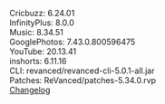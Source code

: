 Cricbuzz: 6.24.01  
InfinityPlus: 8.0.0  
Music: 8.34.51  
GooglePhotos: 7.43.0.800596475  
YouTube: 20.13.41  
inshorts: 6.11.16  
CLI: revanced/revanced-cli-5.0.1-all.jar  
Patches: ReVanced/patches-5.34.0.rvp  
[Changelog](https://github.com/ReVanced/revanced-patches/releases/tag/v5.34.0)  
